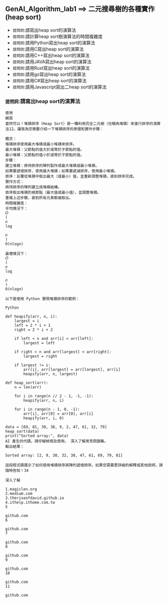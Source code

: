 ## GenAI_Algorithm_lab1 ==> 二元搜尋樹的各種實作(heap sort)
- `提問詞`:請寫出heap sort的演算法
- `提問詞`:請計算heap sort樹演算法的時間複雜度
- `提問詞`:請用Python寫出heap sort的演算法
- `提問詞`:請用C寫出heap sort的演算法
- `提問詞`:請用C++寫出heap sort的演算法
- `提問詞`:請用JAVA寫出heap sort的演算法
- `提問詞`:請用Rust寫出heap sort的演算法
- `提問詞`:請用go寫出heap sort的演算法
- `提問詞`:請用C#寫出heap sort的演算法
- `提問詞`:請用Javascript寫出二heap sort的演算法


### `提問詞`:請寫出heap sort的演算法
```
使用
網頁
當然可以！堆積排序（Heap Sort）是一種利用完全二元樹（也稱為堆積）來進行排序的演算法12。讓我為您簡要介紹一下堆積排序的原理和實作步驟：

概念：
堆積排序使用最大堆積或最小堆積來排序。
最大堆積：父節點的值大於或等於子節點的值。
最小堆積：父節點的值小於或等於子節點的值。
步驟：
建立堆積：將待排序的陣列製作成最大堆積或最小堆積。
如果要遞增排序，使用最大堆積；如果要遞減排序，使用最小堆積。
排序：反覆從堆積中取出最大（或最小）值，並重新調整堆積，直到排序完成。
實作方式：
將待排序的陣列建立成堆積結構。
依序取出堆積的根節點（最大值或最小值），並調整堆積。
重複上述步驟，直到所有元素都被取出。
時間複雜度：
平均情況下：
𝑂
(
𝑛
log
⁡
𝑛
)
O(nlogn)

最壞情況下：
𝑂
(
𝑛
log
⁡
𝑛
)
O(nlogn)

以下是使用 Python 實現堆積排序的範例：

Python

def heapify(arr, n, i):
    largest = i
    left = 2 * i + 1
    right = 2 * i + 2

    if left < n and arr[i] < arr[left]:
        largest = left

    if right < n and arr[largest] < arr[right]:
        largest = right

    if largest != i:
        arr[i], arr[largest] = arr[largest], arr[i]
        heapify(arr, n, largest)

def heap_sort(arr):
    n = len(arr)

    for i in range(n // 2 - 1, -1, -1):
        heapify(arr, n, i)

    for i in range(n - 1, 0, -1):
        arr[i], arr[0] = arr[0], arr[i]
        heapify(arr, i, 0)

data = [69, 81, 30, 38, 9, 2, 47, 61, 32, 79]
heap_sort(data)
print("Sorted array:", data)
AI 產生的代碼。請仔細檢視及使用。 深入了解常見問題集。
輸出結果：

Sorted array: [2, 9, 30, 32, 38, 47, 61, 69, 79, 81]

這段程式碼展示了如何使用堆積排序將陣列遞增排序。如果您需要更詳細的解釋或其他說明，請隨時告知！34

深入了解

1.magiclen.org
2.medium.com
3.theriseofdavid.github.io
4.ithelp.ithome.com.tw
5

github.com
6

github.com
7

github.com
8

github.com
9

github.com
10

github.com
11

github.com






```

